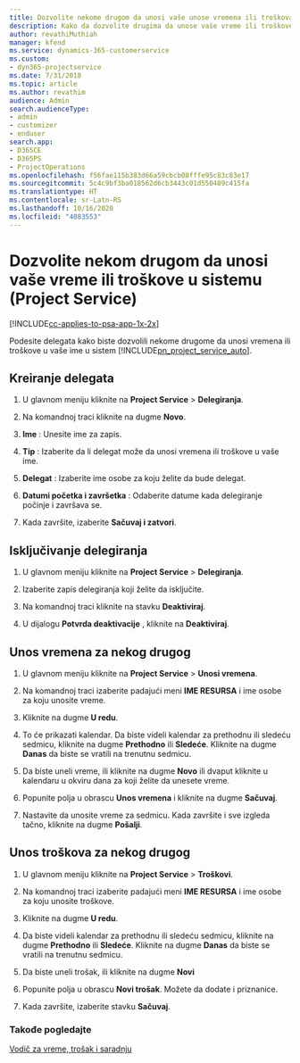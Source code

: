 ```yaml
---
title: Dozvolite nekome drugom da unosi vaše unose vremena ili troškova
description: Kako da dozvolite drugima da unose vaše vreme ili troškove u uslugu Project Service
author: revathiMuthiah
manager: kfend
ms.service: dynamics-365-customerservice
ms.custom:
- dyn365-projectservice
ms.date: 7/31/2018
ms.topic: article
ms.author: revathim
audience: Admin
search.audienceType:
- admin
- customizer
- enduser
search.app:
- D365CE
- D365PS
- ProjectOperations
ms.openlocfilehash: f56fae115b383d66a59cbcb08fffe95c83c83e17
ms.sourcegitcommit: 5c4c9bf3ba018562d6cb3443c01d550489c415fa
ms.translationtype: HT
ms.contentlocale: sr-Latn-RS
ms.lasthandoff: 10/16/2020
ms.locfileid: "4083553"
---
```

# <a name="allow-someone-else-to-enter-your-time-entry-or-expense-project-service"></a>Dozvolite nekom drugom da unosi vaše vreme ili troškove u sistemu (Project Service)

[!INCLUDE[cc-applies-to-psa-app-1x-2x](../includes/cc-applies-to-psa-app-1x-2x.md)]

Podesite delegata kako biste dozvolili nekome drugome da unosi vremena ili troškove u vaše ime u sistem [!INCLUDE[pn_project_service_auto](../includes/pn-project-service-auto.md)].  
  
## <a name="create-a-delegate"></a>Kreiranje delegata  
  
1.  U glavnom meniju kliknite na **Project Service** > **Delegiranja**.  
  
2.  Na komandnoj traci kliknite na dugme **Novo**.  
  
3. **Ime** : Unesite ime za zapis.  
  
4. **Tip** : Izaberite da li delegat može da unosi vremena ili troškove u vaše ime.  
  
5. **Delegat** : Izaberite ime osobe za koju želite da bude delegat.  
  
6. **Datumi početka i završetka** : Odaberite datume kada delegiranje počinje i završava se.  
  
7.  Kada završite, izaberite **Sačuvaj i zatvori**.  
  
## <a name="turn-off-delegation"></a>Isključivanje delegiranja  
  
1.  U glavnom meniju kliknite na **Project Service** > **Delegiranja**.  
  
2.  Izaberite zapis delegiranja koji želite da isključite.  
  
3.  Na komandnoj traci kliknite na stavku **Deaktiviraj**.  
  
4.  U dijalogu **Potvrda deaktivacije** , kliknite na **Deaktiviraj**.  
  
## <a name="enter-time-for-someone-else"></a>Unos vremena za nekog drugog  
  
1.  U glavnom meniju kliknite na **Project Service** > **Unosi vremena**.  
  
2.  Na komandnoj traci izaberite padajući meni **IME RESURSA** i ime osobe za koju unosite vreme.  
  
3.  Kliknite na dugme **U redu**.  
  
4.  To će prikazati kalendar. Da biste videli kalendar za prethodnu ili sledeću sedmicu, kliknite na dugme **Prethodno** ili **Sledeće**. Kliknite na dugme **Danas** da biste se vratili na trenutnu sedmicu.  
  
5.  Da biste uneli vreme, ili kliknite na dugme **Novo** ili dvaput kliknite u kalendaru u okviru dana za koji želite da unesete vreme.  
  
6.  Popunite polja u obrascu **Unos vremena** i kliknite na dugme **Sačuvaj**.  
  
7.  Nastavite da unosite vreme za sedmicu. Kada završite i sve izgleda tačno, kliknite na dugme **Pošalji**.  
  
## <a name="enter-expenses-for-someone-else"></a>Unos troškova za nekog drugog  
  
1.  U glavnom meniju kliknite na **Project Service** > **Troškovi**.  
  
2.  Na komandnoj traci izaberite padajući meni **IME RESURSA** i ime osobe za koju unosite troškove.  
  
3.  Kliknite na dugme **U redu**.  
  
4.  Da biste videli kalendar za prethodnu ili sledeću sedmicu, kliknite na dugme **Prethodno** ili **Sledeće**. Kliknite na dugme **Danas** da biste se vratili na trenutnu sedmicu.  
  
5.  Da biste uneli trošak, ili kliknite na dugme **Novi**  
  
6.  Popunite polja u obrascu **Novi trošak**. Možete da dodate i priznanice.  
  
7.  Kada završite, izaberite stavku **Sačuvaj**.  
  
### <a name="see-also"></a>Takođe pogledajte  
 [Vodič za vreme, trošak i saradnju](../psa/time-expense-collaboration-guide.md)
